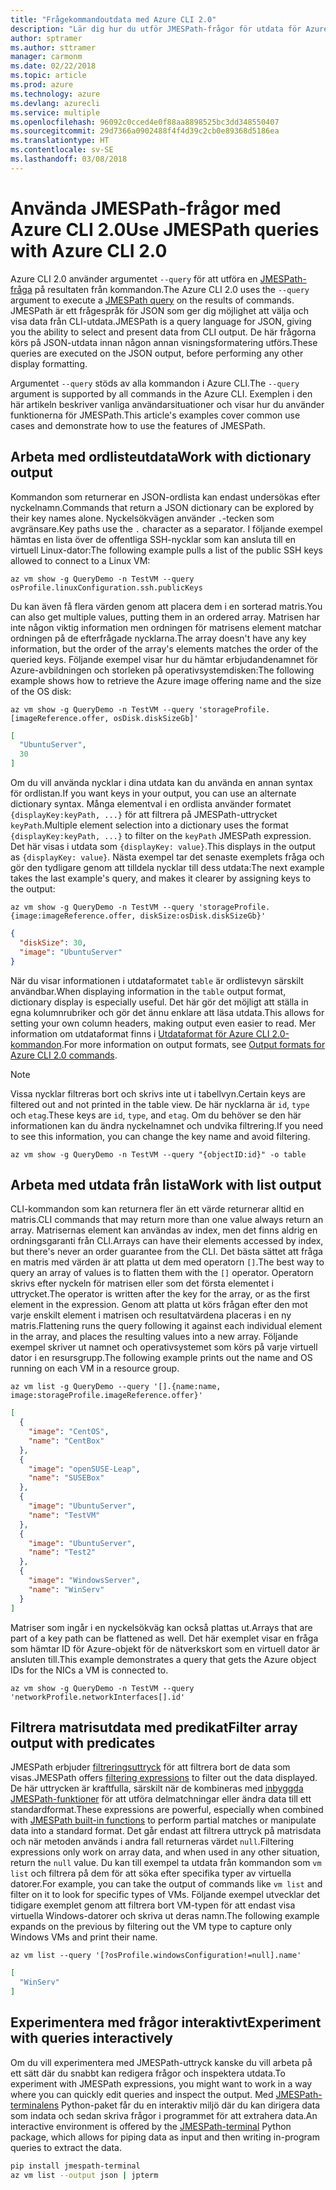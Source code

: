 ```yaml
---
title: "Frågekommandoutdata med Azure CLI 2.0"
description: "Lär dig hur du utför JMESPath-frågor för utdata för Azure CLI 2.0-kommandon."
author: sptramer
ms.author: sttramer
manager: carmonm
ms.date: 02/22/2018
ms.topic: article
ms.prod: azure
ms.technology: azure
ms.devlang: azurecli
ms.service: multiple
ms.openlocfilehash: 96092c0cced4e0f88aa8898525bc3dd348550407
ms.sourcegitcommit: 29d7366a0902488f4f4d39c2cb0e89368d5186ea
ms.translationtype: HT
ms.contentlocale: sv-SE
ms.lasthandoff: 03/08/2018
---
```

# <a name="use-jmespath-queries-with-azure-cli-20"></a><span data-ttu-id="1e970-103">Använda JMESPath-frågor med Azure CLI 2.0</span><span class="sxs-lookup"><span data-stu-id="1e970-103">Use JMESPath queries with Azure CLI 2.0</span></span>

<span data-ttu-id="1e970-104">Azure CLI 2.0 använder argumentet `--query` för att utföra en [JMESPath-fråga](http://jmespath.org) på resultaten från kommandon.</span><span class="sxs-lookup"><span data-stu-id="1e970-104">The Azure CLI 2.0 uses the `--query` argument to execute a [JMESPath query](http://jmespath.org) on the results of commands.</span></span> <span data-ttu-id="1e970-105">JMESPath är ett frågespråk för JSON som ger dig möjlighet att välja och visa data från CLI-utdata.</span><span class="sxs-lookup"><span data-stu-id="1e970-105">JMESPath is a query language for JSON, giving you the ability to select and present data from CLI output.</span></span> <span data-ttu-id="1e970-106">De här frågorna körs på JSON-utdata innan någon annan visningsformatering utförs.</span><span class="sxs-lookup"><span data-stu-id="1e970-106">These queries are executed on the JSON output, before performing any other display formatting.</span></span>

<span data-ttu-id="1e970-107">Argumentet `--query` stöds av alla kommandon i Azure CLI.</span><span class="sxs-lookup"><span data-stu-id="1e970-107">The `--query` argument is supported by all commands in the Azure CLI.</span></span> <span data-ttu-id="1e970-108">Exemplen i den här artikeln beskriver vanliga användarsituationer och visar hur du använder funktionerna för JMESPath.</span><span class="sxs-lookup"><span data-stu-id="1e970-108">This article's examples cover common use cases and demonstrate how to use the features of JMESPath.</span></span>

## <a name="work-with-dictionary-output"></a><span data-ttu-id="1e970-109">Arbeta med ordlisteutdata</span><span class="sxs-lookup"><span data-stu-id="1e970-109">Work with dictionary output</span></span>

<span data-ttu-id="1e970-110">Kommandon som returnerar en JSON-ordlista kan endast undersökas efter nyckelnamn.</span><span class="sxs-lookup"><span data-stu-id="1e970-110">Commands that return a JSON dictionary can be explored by their key names alone.</span></span> <span data-ttu-id="1e970-111">Nyckelsökvägen använder `.`-tecken som avgränsare.</span><span class="sxs-lookup"><span data-stu-id="1e970-111">Key paths use the `.` character as a separator.</span></span> <span data-ttu-id="1e970-112">I följande exempel hämtas en lista över de offentliga SSH-nycklar som kan ansluta till en virtuell Linux-dator:</span><span class="sxs-lookup"><span data-stu-id="1e970-112">The following example pulls a list of the public SSH keys allowed to connect to a Linux VM:</span></span>

```azurecli
az vm show -g QueryDemo -n TestVM --query osProfile.linuxConfiguration.ssh.publicKeys
```

<span data-ttu-id="1e970-113">Du kan även få flera värden genom att placera dem i en sorterad matris.</span><span class="sxs-lookup"><span data-stu-id="1e970-113">You can also get multiple values, putting them in an ordered array.</span></span> <span data-ttu-id="1e970-114">Matrisen har inte någon viktig information men ordningen för matrisens element matchar ordningen på de efterfrågade nycklarna.</span><span class="sxs-lookup"><span data-stu-id="1e970-114">The array doesn't have any key information, but the order of the array's elements matches the order of the queried keys.</span></span> <span data-ttu-id="1e970-115">Följande exempel visar hur du hämtar erbjudandenamnet för Azure-avbildningen och storleken på operativsystemdisken:</span><span class="sxs-lookup"><span data-stu-id="1e970-115">The following example shows how to retrieve the Azure image offering name and the size of the OS disk:</span></span>

```azurecli
az vm show -g QueryDemo -n TestVM --query 'storageProfile.[imageReference.offer, osDisk.diskSizeGb]'
```

```json
[
  "UbuntuServer",
  30
]
```

<span data-ttu-id="1e970-116">Om du vill använda nycklar i dina utdata kan du använda en annan syntax för ordlistan.</span><span class="sxs-lookup"><span data-stu-id="1e970-116">If you want keys in your output, you can use an alternate dictionary syntax.</span></span> <span data-ttu-id="1e970-117">Många elementval i en ordlista använder formatet `{displayKey:keyPath, ...}` för att filtrera på JMESPath-uttrycket `keyPath`.</span><span class="sxs-lookup"><span data-stu-id="1e970-117">Multiple element selection into a dictionary uses the format `{displayKey:keyPath, ...}` to filter on the `keyPath` JMESPath expression.</span></span> <span data-ttu-id="1e970-118">Det här visas i utdata som `{displayKey: value}`.</span><span class="sxs-lookup"><span data-stu-id="1e970-118">This displays in the output as `{displayKey: value}`.</span></span> <span data-ttu-id="1e970-119">Nästa exempel tar det senaste exemplets fråga och gör den tydligare genom att tilldela nycklar till dess utdata:</span><span class="sxs-lookup"><span data-stu-id="1e970-119">The next example takes the last example's query, and makes it clearer by assigning keys to the output:</span></span>

```azurecli
az vm show -g QueryDemo -n TestVM --query 'storageProfile.{image:imageReference.offer, diskSize:osDisk.diskSizeGb}'
```

```json
{
  "diskSize": 30,
  "image": "UbuntuServer"
}
```

<span data-ttu-id="1e970-120">När du visar informationen i utdataformatet `table` är ordlistevyn särskilt användbar.</span><span class="sxs-lookup"><span data-stu-id="1e970-120">When displaying information in the `table` output format, dictionary display is especially useful.</span></span> <span data-ttu-id="1e970-121">Det här gör det möjligt att ställa in egna kolumnrubriker och gör det ännu enklare att läsa utdata.</span><span class="sxs-lookup"><span data-stu-id="1e970-121">This allows for setting your own column headers, making output even easier to read.</span></span> <span data-ttu-id="1e970-122">Mer information om utdataformat finns i [Utdataformat för Azure CLI 2.0-kommandon](/cli/azure/format-output-azure-cli).</span><span class="sxs-lookup"><span data-stu-id="1e970-122">For more information on output formats, see [Output formats for Azure CLI 2.0 commands](/cli/azure/format-output-azure-cli).</span></span>

> [!NOTE]
> <span data-ttu-id="1e970-123">Vissa nycklar filtreras bort och skrivs inte ut i tabellvyn.</span><span class="sxs-lookup"><span data-stu-id="1e970-123">Certain keys are filtered out and not printed in the table view.</span></span> <span data-ttu-id="1e970-124">De här nycklarna är `id`, `type` och `etag`.</span><span class="sxs-lookup"><span data-stu-id="1e970-124">These keys are `id`, `type`, and `etag`.</span></span> <span data-ttu-id="1e970-125">Om du behöver se den här informationen kan du ändra nyckelnamnet och undvika filtrering.</span><span class="sxs-lookup"><span data-stu-id="1e970-125">If you need to see this information, you can change the key name and avoid filtering.</span></span>
>
> ```azurecli
> az vm show -g QueryDemo -n TestVM --query "{objectID:id}" -o table
> ```

## <a name="work-with-list-output"></a><span data-ttu-id="1e970-126">Arbeta med utdata från lista</span><span class="sxs-lookup"><span data-stu-id="1e970-126">Work with list output</span></span>

<span data-ttu-id="1e970-127">CLI-kommandon som kan returnera fler än ett värde returnerar alltid en matris.</span><span class="sxs-lookup"><span data-stu-id="1e970-127">CLI commands that may return more than one value always return an array.</span></span> <span data-ttu-id="1e970-128">Matrisernas element kan användas av index, men det finns aldrig en ordningsgaranti från CLI.</span><span class="sxs-lookup"><span data-stu-id="1e970-128">Arrays can have their elements accessed by index, but there's never an order guarantee from the CLI.</span></span> <span data-ttu-id="1e970-129">Det bästa sättet att fråga en matris med värden är att platta ut dem med operatorn `[]`.</span><span class="sxs-lookup"><span data-stu-id="1e970-129">The best way to query an array of values is to flatten them with the `[]` operator.</span></span> <span data-ttu-id="1e970-130">Operatorn skrivs efter nyckeln för matrisen eller som det första elementet i uttrycket.</span><span class="sxs-lookup"><span data-stu-id="1e970-130">The operator is written after the key for the array, or as the first element in the expression.</span></span> <span data-ttu-id="1e970-131">Genom att platta ut körs frågan efter den mot varje enskilt element i matrisen och resultatvärdena placeras i en ny matris.</span><span class="sxs-lookup"><span data-stu-id="1e970-131">Flattening runs the query following it against each individual element in the array, and places the resulting values into a new array.</span></span> <span data-ttu-id="1e970-132">Följande exempel skriver ut namnet och operativsystemet som körs på varje virtuell dator i en resursgrupp.</span><span class="sxs-lookup"><span data-stu-id="1e970-132">The following example prints out the name and OS running on each VM in a resource group.</span></span> 

```azurecli
az vm list -g QueryDemo --query '[].{name:name, image:storageProfile.imageReference.offer}'
```

```json
[
  {
    "image": "CentOS",
    "name": "CentBox"
  },
  {
    "image": "openSUSE-Leap",
    "name": "SUSEBox"
  },
  {
    "image": "UbuntuServer",
    "name": "TestVM"
  },
  {
    "image": "UbuntuServer",
    "name": "Test2"
  },
  {
    "image": "WindowsServer",
    "name": "WinServ"
  }
]
```

<span data-ttu-id="1e970-133">Matriser som ingår i en nyckelsökväg kan också plattas ut.</span><span class="sxs-lookup"><span data-stu-id="1e970-133">Arrays that are part of a key path can be flattened as well.</span></span> <span data-ttu-id="1e970-134">Det här exemplet visar en fråga som hämtar ID för Azure-objekt för de nätverkskort som en virtuell dator är ansluten till.</span><span class="sxs-lookup"><span data-stu-id="1e970-134">This example demonstrates a query that gets the Azure object IDs for the NICs a VM is connected to.</span></span>

```azurecli
az vm show -g QueryDemo -n TestVM --query 'networkProfile.networkInterfaces[].id'
```

## <a name="filter-array-output-with-predicates"></a><span data-ttu-id="1e970-135">Filtrera matrisutdata med predikat</span><span class="sxs-lookup"><span data-stu-id="1e970-135">Filter array output with predicates</span></span>

<span data-ttu-id="1e970-136">JMESPath erbjuder [filtreringsuttryck](http://jmespath.org/specification.html#filterexpressions) för att filtrera bort de data som visas.</span><span class="sxs-lookup"><span data-stu-id="1e970-136">JMESPath offers [filtering expressions](http://jmespath.org/specification.html#filterexpressions) to filter out the data displayed.</span></span> <span data-ttu-id="1e970-137">De här uttrycken är kraftfulla, särskilt när de kombineras med [inbyggda JMESPath-funktioner](http://jmespath.org/specification.html#built-in-functions) för att utföra delmatchningar eller ändra data till ett standardformat.</span><span class="sxs-lookup"><span data-stu-id="1e970-137">These expressions are powerful, especially when combined with [JMESPath built-in functions](http://jmespath.org/specification.html#built-in-functions) to perform partial matches or manipulate data into a standard format.</span></span> <span data-ttu-id="1e970-138">Det går endast att filtrera uttryck på matrisdata och när metoden används i andra fall returneras värdet `null`.</span><span class="sxs-lookup"><span data-stu-id="1e970-138">Filtering expressions only work on array data, and when used in any other situation, return the `null` value.</span></span> <span data-ttu-id="1e970-139">Du kan till exempel ta utdata från kommandon som `vm list` och filtrera på dem för att söka efter specifika typer av virtuella datorer.</span><span class="sxs-lookup"><span data-stu-id="1e970-139">For example, you can take the output of commands like `vm list` and filter on it to look for specific types of VMs.</span></span> <span data-ttu-id="1e970-140">Följande exempel utvecklar det tidigare exemplet genom att filtrera bort VM-typen för att endast visa virtuella Windows-datorer och skriva ut deras namn.</span><span class="sxs-lookup"><span data-stu-id="1e970-140">The following example expands on the previous by filtering out the VM type to capture only Windows VMs and print their name.</span></span>

```azurecli
az vm list --query '[?osProfile.windowsConfiguration!=null].name'
```

```json
[
  "WinServ"
]
```

## <a name="experiment-with-queries-interactively"></a><span data-ttu-id="1e970-141">Experimentera med frågor interaktivt</span><span class="sxs-lookup"><span data-stu-id="1e970-141">Experiment with queries interactively</span></span>

<span data-ttu-id="1e970-142">Om du vill experimentera med JMESPath-uttryck kanske du vill arbeta på ett sätt där du snabbt kan redigera frågor och inspektera utdata.</span><span class="sxs-lookup"><span data-stu-id="1e970-142">To experiment with JMESPath expressions, you might want to work in a way where you can quickly edit queries and inspect the output.</span></span> <span data-ttu-id="1e970-143">Med [JMESPath-terminalens](https://github.com/jmespath/jmespath.terminal) Python-paket får du en interaktiv miljö där du kan dirigera data som indata och sedan skriva frågor i programmet för att extrahera data.</span><span class="sxs-lookup"><span data-stu-id="1e970-143">An interactive environment is offered by the [JMESPath-terminal](https://github.com/jmespath/jmespath.terminal) Python package, which allows for piping data as input and then writing in-program queries to extract the data.</span></span>

```bash
pip install jmespath-terminal
az vm list --output json | jpterm
```
